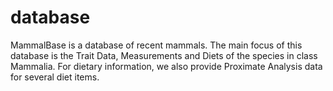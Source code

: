 # database
MammalBase is a database of recent mammals. The main focus of this database is the Trait Data, Measurements and Diets of the species in class Mammalia. For dietary information, we also provide Proximate Analysis data for several diet items.
